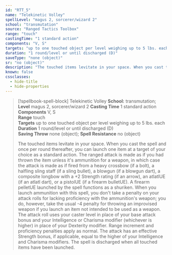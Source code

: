 ```yaml
---
id: "RTT_5"
name: "Telekinetic Volley"
spellLevel: "magus 2, sorcerer/wizard 2"
school: "transmutation"
source: "Ranged Tactics Toolbox"
range: "touch"
castingTime: "1 standard action"
components: "V, S"
targets: "up to one touched object per level weighing up to 5 lbs. each"
duration: "1 round/level or until discharged (D)"
saveType: "none (object)"
sr: "no (object)"
description: "The touched items levitate in your space. When you cast the spell and once per round thereafter, you can launch one item at a target of your choice as a standard action. The ranged attack is made as if you had thrown the item unless it's ammunition for a weapon, in which case the attack is made as if fired from a heavy crossbow (if a bolt), a halfling sling staff (if a sling bullet), a blowgun (if a blowgun dart), a composite longbow with a +2 Strength rating (if an arrow), an atlatlUE (if an atlatl dart), or a pistolUE (if a firearm bulletUE). A firearm pelletUE launched by the spell functions as a shuriken.  When you launch ammunition with this spell, you don't take a penalty on your attack rolls for lacking proficiency with the ammunition's weapon; you do, however, take the usual -4 penalty for throwing an improvised weapon if you launch an item not intended to be used as a weapon. The attack roll uses your caster level in place of your base attack bonus and your Intelligence or Charisma modifier (whichever is higher) in place of your Dexterity modifier. Range increment and proficiency penalties apply as normal. The attack has an effective Strength bonus, if applicable, equal to the higher of your Intelligence and Charisma modifiers. The spell is discharged when all touched items have been launched."
known: false
cssclasses:
  - hide-title
  - hide-properties
---
```


> [!spellbook-spell-block] Telekinetic Volley
> **School:** transmutation; **Level** magus 2, sorcerer/wizard 2
> **Casting Time** 1 standard action  
> **Components** V, S  
> **Range** touch  
> **Targets** up to one touched object per level weighing up to 5 lbs. each  
> **Duration** 1 round/level or until discharged (D)  
> **Saving Throw** none (object); **Spell Resistance** no (object)
> 
> The touched items levitate in your space. When you cast the spell and once per round thereafter, you can launch one item at a target of your choice as a standard action. The ranged attack is made as if you had thrown the item unless it's ammunition for a weapon, in which case the attack is made as if fired from a heavy crossbow (if a bolt), a halfling sling staff (if a sling bullet), a blowgun (if a blowgun dart), a composite longbow with a +2 Strength rating (if an arrow), an atlatlUE (if an atlatl dart), or a pistolUE (if a firearm bulletUE). A firearm pelletUE launched by the spell functions as a shuriken.  When you launch ammunition with this spell, you don't take a penalty on your attack rolls for lacking proficiency with the ammunition's weapon; you do, however, take the usual -4 penalty for throwing an improvised weapon if you launch an item not intended to be used as a weapon. The attack roll uses your caster level in place of your base attack bonus and your Intelligence or Charisma modifier (whichever is higher) in place of your Dexterity modifier. Range increment and proficiency penalties apply as normal. The attack has an effective Strength bonus, if applicable, equal to the higher of your Intelligence and Charisma modifiers. The spell is discharged when all touched items have been launched.